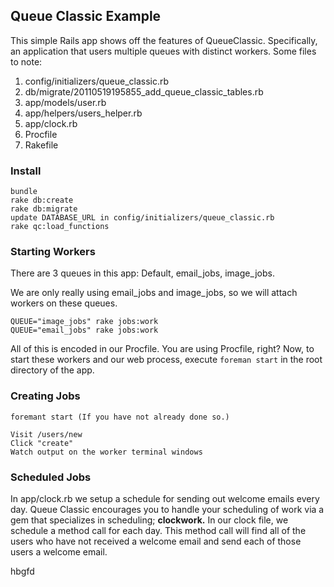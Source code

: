 ## Queue Classic Example

This simple Rails app shows off the features of QueueClassic. Specifically, an application that
users multiple queues with distinct workers. Some files to note:

1. config/initializers/queue_classic.rb
2. db/migrate/20110519195855_add_queue_classic_tables.rb
3. app/models/user.rb
4. app/helpers/users_helper.rb
5. app/clock.rb
6. Procfile
7. Rakefile

### Install

    bundle
    rake db:create
    rake db:migrate
    update DATABASE_URL in config/initializers/queue_classic.rb
    rake qc:load_functions

### Starting Workers

There are 3 queues in this app: Default, email_jobs, image_jobs.

We are only really using email_jobs and image_jobs, so we will attach workers on these queues.

    QUEUE="image_jobs" rake jobs:work
    QUEUE="email_jobs" rake jobs:work

All of this is encoded in our Procfile. You are using Procfile, right?
Now, to start these workers and our web process, execute `foreman start` in the root directory of the app.

### Creating Jobs

    foremant start (If you have not already done so.)

    Visit /users/new
    Click "create"
    Watch output on the worker terminal windows

### Scheduled Jobs

  In app/clock.rb we setup a schedule for sending out welcome emails every day.
  Queue Classic encourages you to handle your scheduling of work via a gem that
  specializes in scheduling; **clockwork.** In our clock file, we schedule a
  method call for each day. This method call will find all of the users who have
  not received a welcome email and send each of those users a welcome email.


hbgfd